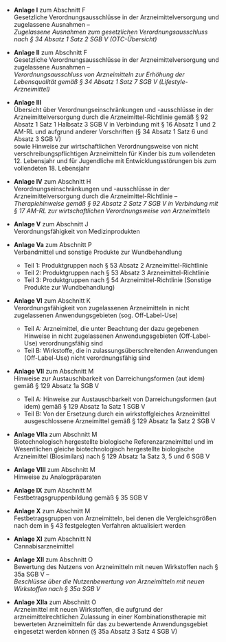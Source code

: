 - **Anlage I** zum Abschnitt F  
  Gesetzliche Verordnungsausschlüsse in der Arzneimittelversorgung und zugelassene Ausnahmen –  
  *Zugelassene Ausnahmen zum gesetzlichen Verordnungsausschluss nach § 34 Absatz 1 Satz 2 SGB V (OTC-Übersicht)*  

- **Anlage II** zum Abschnitt F  
  Gesetzliche Verordnungsausschlüsse in der Arzneimittelversorgung und zugelassene Ausnahmen –  
  *Verordnungsausschluss von Arzneimitteln zur Erhöhung der Lebensqualität gemäß § 34 Absatz 1 Satz 7 SGB V (Lifestyle-Arzneimittel)*  

- **Anlage III**  
  Übersicht über Verordnungseinschränkungen und -ausschlüsse in der Arzneimittelversorgung durch die Arzneimittel-Richtlinie gemäß § 92 Absatz 1 Satz 1 Halbsatz 3 SGB V in Verbindung mit § 16 Absatz 1 und 2 AM-RL und aufgrund anderer Vorschriften (§ 34 Absatz 1 Satz 6 und Absatz 3 SGB V)  
  sowie Hinweise zur wirtschaftlichen Verordnungsweise von nicht verschreibungspflichtigen Arzneimitteln für Kinder bis zum vollendeten 12. Lebensjahr und für Jugendliche mit Entwicklungsstörungen bis zum vollendeten 18. Lebensjahr  

- **Anlage IV** zum Abschnitt H  
  Verordnungseinschränkungen und -ausschlüsse in der Arzneimittelversorgung durch die Arzneimittel-Richtlinie –  
  *Therapiehinweise gemäß § 92 Absatz 2 Satz 7 SGB V in Verbindung mit § 17 AM-RL zur wirtschaftlichen Verordnungsweise von Arzneimitteln*  

- **Anlage V** zum Abschnitt J  
  Verordnungsfähigkeit von Medizinprodukten  

- **Anlage Va** zum Abschnitt P  
  Verbandmittel und sonstige Produkte zur Wundbehandlung  
  - Teil 1: Produktgruppen nach § 53 Absatz 2 Arzneimittel-Richtlinie  
  - Teil 2: Produktgruppen nach § 53 Absatz 3 Arzneimittel-Richtlinie  
  - Teil 3: Produktgruppen nach § 54 Arzneimittel-Richtlinie (Sonstige Produkte zur Wundbehandlung)  

- **Anlage VI** zum Abschnitt K  
  Verordnungsfähigkeit von zugelassenen Arzneimitteln in nicht zugelassenen Anwendungsgebieten (sog. Off-Label-Use)  
  - Teil A: Arzneimittel, die unter Beachtung der dazu gegebenen Hinweise in nicht zugelassenen Anwendungsgebieten (Off-Label-Use) verordnungsfähig sind  
  - Teil B: Wirkstoffe, die in zulassungsüberschreitenden Anwendungen (Off-Label-Use) nicht verordnungsfähig sind  

- **Anlage VII** zum Abschnitt M  
  Hinweise zur Austauschbarkeit von Darreichungsformen (aut idem) gemäß § 129 Absatz 1a SGB V  
  - Teil A: Hinweise zur Austauschbarkeit von Darreichungsformen (aut idem) gemäß § 129 Absatz 1a Satz 1 SGB V  
  - Teil B: Von der Ersetzung durch ein wirkstoffgleiches Arzneimittel ausgeschlossene Arzneimittel gemäß § 129 Absatz 1a Satz 2 SGB V  

- **Anlage VIIa** zum Abschnitt M  
  Biotechnologisch hergestellte biologische Referenzarzneimittel und im Wesentlichen gleiche biotechnologisch hergestellte biologische Arzneimittel (Biosimilars) nach § 129 Absatz 1a Satz 3, 5 und 6 SGB V  

- **Anlage VIII** zum Abschnitt M  
  Hinweise zu Analogpräparaten  

- **Anlage IX** zum Abschnitt M  
  Festbetragsgruppenbildung gemäß § 35 SGB V  

- **Anlage X** zum Abschnitt M  
  Festbetragsgruppen von Arzneimitteln, bei denen die Vergleichsgrößen nach dem in § 43 festgelegten Verfahren aktualisiert werden  

- **Anlage XI** zum Abschnitt N  
  Cannabisarzneimittel  

- **Anlage XII** zum Abschnitt O  
  Bewertung des Nutzens von Arzneimitteln mit neuen Wirkstoffen nach § 35a SGB V –  
  *Beschlüsse über die Nutzenbewertung von Arzneimitteln mit neuen Wirkstoffen nach § 35a SGB V*  

- **Anlage XIIa** zum Abschnitt O  
  Arzneimittel mit neuen Wirkstoffen, die aufgrund der arzneimittelrechtlichen Zulassung in einer Kombinationstherapie mit bewerteten Arzneimitteln für das zu bewertende Anwendungsgebiet eingesetzt werden können (§ 35a Absatz 3 Satz 4 SGB V)  
